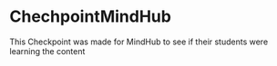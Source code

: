 # ChechpointMindHub
This Checkpoint was made for MindHub to see if their students were learning the content

